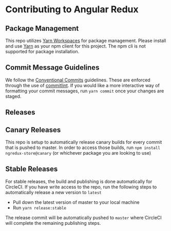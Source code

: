 # Contributing to Angular Redux

## Package Management

This repo utilizes [Yarn Workspaces](https://yarnpkg.com/lang/en/docs/workspaces/) for package management. Please install and use [Yarn](https://yarnpkg.com/en/docs/getting-started) as your npm client for this project. The npm cli is not supported for package installation.

## Commit Message Guidelines

We follow the [Conventional Commits](https://conventionalcommits.org/) guidelines. These are enforced through the use of [commitlint](http://marionebl.github.io/commitlint). If you would like a more interactive way of formatting your commit messages, run `yarn commit` once your changes are staged.

## Releases

## Canary Releases

This repo is setup to automatically release canary builds for every commit that is pushed to master. In order to access those builds, run `npm install ngredux-store@canary` (or whichever package you are looking to use)

## Stable Releases

For stable releases, the build and publishing is done automatically for CircleCI. If you have write access to the repo, run the following steps to automatically release a new version to `latest`

-   Pull down the latest version of master to your local machine
-   Run `yarn release:stable`

The release commit will be automatically pushed to `master` where CircleCI will complete the remaining publishing steps.
